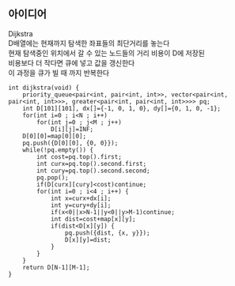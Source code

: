 ## 아이디어
Dijkstra  
D배열에는 현재까지 탐색한 좌표들의 최단거리를 놓는다  
현재 탐색중인 위치에서 갈 수 있는 노드들의 거리 비용이 D에 저장된  
비용보다 더 작다면 큐에 넣고 값을 갱신한다  
이 과정을 큐가 빌 때 까지 반복한다
```
int dijkstra(void) {
	priority_queue<pair<int, pair<int, int>>, vector<pair<int, pair<int, int>>>, greater<pair<int, pair<int, int>>>> pq;
	int D[101][101], dx[]={-1, 0, 1, 0}, dy[]={0, 1, 0, -1};
	for(int i=0 ; i<N ; i++)
		for(int j=0 ; j<M ; j++)
			D[i][j]=INF;
	D[0][0]=map[0][0];
	pq.push({D[0][0], {0, 0}});
	while(!pq.empty()) {
		int cost=pq.top().first;
		int curx=pq.top().second.first;
		int cury=pq.top().second.second;
		pq.pop();
		if(D[curx][cury]<cost)continue;
		for(int i=0 ; i<4 ; i++) {
			int x=curx+dx[i];
			int y=cury+dy[i];
			if(x<0||x>N-1||y<0||y>M-1)continue;
			int dist=cost+map[x][y];
			if(dist<D[x][y]) {
				pq.push({dist, {x, y}});
				D[x][y]=dist;
			}
		}
	}
	return D[N-1][M-1];
}
```
